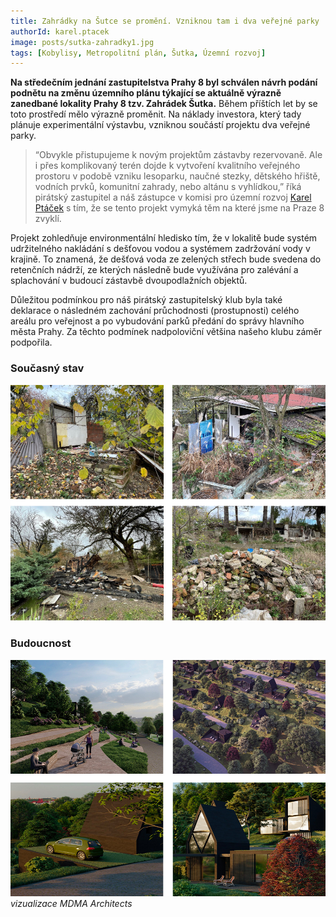 ```yaml
---
title: Zahrádky na Šutce se promění. Vzniknou tam i dva veřejné parky
authorId: karel.ptacek
image: posts/sutka-zahradky1.jpg
tags: [Kobylisy, Metropolitní plán, Šutka, Územní rozvoj]
---
```


**Na středečním jednání zastupitelstva Prahy 8 byl schválen návrh podání podnětu na změnu územního plánu týkající se aktuálně výrazně zanedbané lokality Prahy 8 tzv. Zahrádek Šutka.** Během příštích let by se toto prostředí mělo výrazně proměnit. Na náklady investora, který tady plánuje experimentální výstavbu, vzniknou součástí projektu dva veřejné parky.

> “Obvykle přistupujeme k novým projektům zástavby rezervovaně. Ale i přes komplikovaný terén dojde k vytvoření kvalitního veřejného prostoru v podobě vzniku lesoparku, naučné stezky, dětského hřiště, vodních prvků, komunitní zahrady, nebo altánu s vyhlídkou,” říká pirátský zastupitel a náš zástupce v komisi pro územní rozvoj [Karel Ptáček](https://praha8.pirati.cz/lide/karel-ptacek.html) s tím, že se tento projekt vymyká těm na které jsme na Praze 8 zvyklí.

Projekt zohledňuje environmentální hledisko tím, že v lokalitě bude systém udržitelného nakládání s dešťovou vodou a systémem zadržování vody v krajině. To znamená, že dešťová voda ze zelených střech bude svedena do retenčních nádrží, ze kterých následně bude využívána pro zalévání a splachování v budoucí zástavbě dvoupodlažních objektů.

Důležitou podmínkou pro náš pirátský zastupitelský klub byla také deklarace o následném zachování průchodnosti (prostupnosti) celého areálu pro veřejnost a po vybudování parků předání do správy hlavního města Prahy. Za těchto podmínek nadpoloviční většina našeho klubu záměr podpořila.

### Současný stav
![Současný stav](/assets/img/posts/sutka-zahradky3.jpg)

### Budoucnost
![Vizualizace](/assets/img/posts/sutka-zahradky5.jpg)
*vizualizace MDMA Architects*

